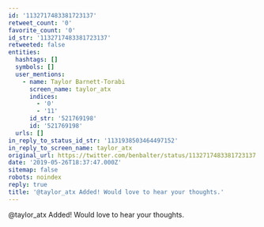```yaml
---
id: '1132717483381723137'
retweet_count: '0'
favorite_count: '0'
id_str: '1132717483381723137'
retweeted: false
entities:
  hashtags: []
  symbols: []
  user_mentions:
    - name: Taylor Barnett-Torabi
      screen_name: taylor_atx
      indices:
        - '0'
        - '11'
      id_str: '521769198'
      id: '521769198'
  urls: []
in_reply_to_status_id_str: '1131938503464497152'
in_reply_to_screen_name: taylor_atx
original_url: https://twitter.com/benbalter/status/1132717483381723137
date: '2019-05-26T18:37:47.000Z'
sitemap: false
robots: noindex
reply: true
title: '@taylor_atx Added! Would love to hear your thoughts.'
---
```


@taylor_atx Added! Would love to hear your thoughts.